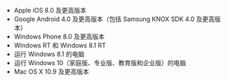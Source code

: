 
  - Apple iOS 8.0 及更高版本
  - Google Android 4.0 及更高版本（包括 Samsung KNOX SDK 4.0 及更高版本）
  - Windows Phone 8.0 及更高版本
  - Windows RT 和 Windows 8.1 RT
  - 运行 Windows 8.1 的电脑
  - 运行 Windows 10（家庭版、专业版、教育版和企业版）的电脑
  - Mac OS X 10.9 及更高版本


<!--HONumber=Nov16_HO1-->


